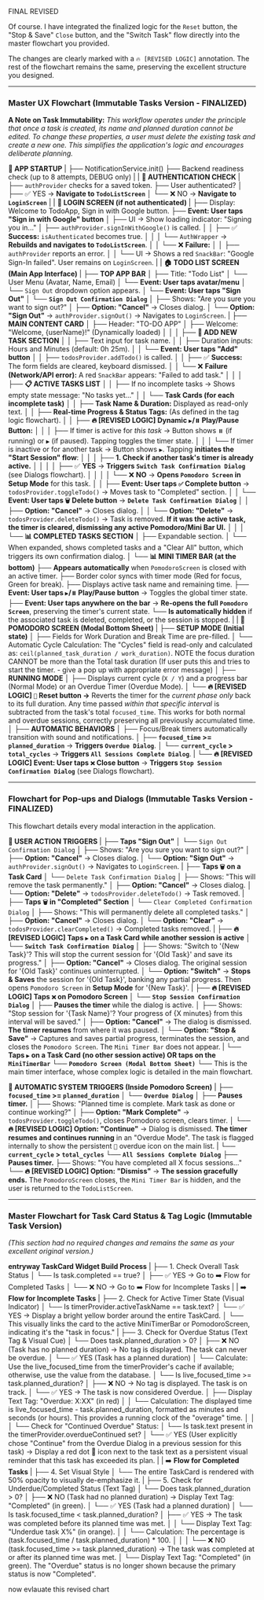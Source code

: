 FINAL REVISED 

Of course. I have integrated the finalized logic for the `Reset` button, the "Stop & Save" `Close` button, and the "Switch Task" flow directly into the master flowchart you provided.

The changes are clearly marked with a `🔥 [REVISED LOGIC]` annotation. The rest of the flowchart remains the same, preserving the excellent structure you designed.

---

### Master UX Flowchart (Immutable Tasks Version - FINALIZED)

**A Note on Task Immutability:** *This workflow operates under the principle that once a task is created, its name and planned duration cannot be edited. To change these properties, a user must delete the existing task and create a new one. This simplifies the application's logic and encourages deliberate planning.*

**🚀 APP STARTUP**
|
├── NotificationService.init()
├── Backend readiness check (up to 8 attempts, DEBUG only)
|
|
**🔐 AUTHENTICATION CHECK**
|
├── `authProvider` checks for a saved token.
├── User authenticated?
│   ├── ✅ YES → **Navigate to `TodoListScreen`**
│   └── ❌ NO → **Navigate to `LoginScreen`**
|
|
**📱 LOGIN SCREEN (if not authenticated)**
|
├── Display: Welcome to TodoApp, Sign in with Google button.
├── **Event: User taps "Sign in with Google" button**
│   ├── UI → Show loading indicator: "Signing you in..."
│   ├── `authProvider.signInWithGoogle()` is called.
│   │   ├── ✅ **Success:** `isAuthenticated` becomes true.
│   │   │   └── `AuthWrapper` → **Rebuilds and navigates to `TodoListScreen`**.
│   │   └── ❌ **Failure:**
│   │       ├── `authProvider` reports an error.
│   │       └── UI → Shows a red `SnackBar`: "Google Sign-In failed". User remains on `LoginScreen`.
|
|
**🏠 TODO LIST SCREEN (Main App Interface)**
|
├── **TOP APP BAR**
│   ├── Title: "Todo List"
│   └── User Menu (Avatar, Name, Email)
│       └── **Event: User taps avatar/menu**
│           └── `Sign Out` dropdown option appears.
│               └── **Event: User taps "Sign Out"**
│                   └── **`Sign Out Confirmation Dialog`**
│                       ├── Shows: "Are you sure you want to sign out?"
│                       ├── **Option: "Cancel"** → Closes dialog.
│                       └── **Option: "Sign Out"** → `authProvider.signOut()` → Navigates to `LoginScreen`.
|
├── **MAIN CONTENT CARD**
│   ├── Header: "TO-DO APP"
│   ├── Welcome: "Welcome, {userName}!" (Dynamically loaded)
│   │
│   ├── **📝 ADD NEW TASK SECTION**
│   │   ├── Text input for task name.
│   │   ├── Duration inputs: Hours and Minutes (default: 0h 25m).
│   │   └── **Event: User taps "Add" button**
│   │       ├── `todosProvider.addTodo()` is called.
│   │       ├── ✅ **Success:** The form fields are cleared, keyboard dismissed.
│   │       └── ❌ **Failure (Network/API error):** A red `SnackBar` appears: "Failed to add task."
│   │
│   ├── **📋 ACTIVE TASKS LIST**
│   │   ├── If no incomplete tasks → Shows empty state message: "No tasks yet..."
│   │   └── **Task Cards (for each incomplete task)**
│   │       ├── **Task Name & Duration:** Displayed as read-only text.
│   │       ├── **Real-time Progress & Status Tags:** (As defined in the tag logic flowchart).
│   │       ├── **🔥 [REVISED LOGIC] Dynamic `▶️`/`⏸️` Play/Pause Button:**
│   │       │   ├── If timer is active for *this task* → Button shows `⏸️` (if running) or `▶️` (if paused). Tapping toggles the timer state.
│   │       │   └── If timer is inactive or for another task → Button shows `▶️`. Tapping **initiates the "Start Session" flow**:
│   │       │       ├── **1. Check if another task's timer is already active.**
│   │       │       │   ├── ✅ **YES** → **Triggers `Switch Task Confirmation Dialog`** (see Dialogs flowchart).
│   │       │       │   └── ❌ **NO** → **Opens `Pomodoro Screen` in Setup Mode** for this task.
│   │       ├── **Event: User taps `✅` Complete button** → `todosProvider.toggleTodo()` → Moves task to "Completed" section.
│   │       └── **Event: User taps `🗑️` Delete button** → **`Delete Task Confirmation Dialog`**
│   │           ├── **Option: "Cancel"** → Closes dialog.
│   │           └── **Option: "Delete"** → `todosProvider.deleteTodo()` → Task is removed. **If it was the active task, the timer is cleared, dismissing any active Pomodoro/Mini Bar UI.**
│   │
│   └── **📊 COMPLETED TASKS SECTION**
│       ├── Expandable section.
│       └── When expanded, shows completed tasks and a "Clear All" button, which triggers its own confirmation dialog.
│
└── **📊 MINI TIMER BAR (at the bottom)**
    ├── **Appears automatically** when `PomodoroScreen` is closed with an active timer.
    ├── Border color syncs with timer mode (Red for focus, Green for break).
    ├── Displays active task name and remaining time.
    ├── **Event: User taps `▶️`/`⏸️` Play/Pause button** → Toggles the global timer state.
    ├── **Event: User taps anywhere on the bar** → **Re-opens the full `Pomodoro Screen`**, preserving the timer's current state.
    └── **Is automatically hidden** if the associated task is deleted, completed, or the session is stopped.
|
|
**🍅 POMODORO SCREEN (Modal Bottom Sheet)**
|
├── **SETUP MODE (Initial state)**
│   ├── Fields for Work Duration and Break Time are pre-filled.
│   └── Automatic Cycle Calculation: The "Cycles" field is read-only and calculated as: `ceil(planned_task_duration / work_duration)`.
	NOTE the focus duration CANNOT be more than the Total task duration (If user puts this and tries to start the timer. - give a pop up with appropriate error message) 
│
├── **RUNNING MODE**
│   ├── Displays current cycle (`X / Y`) and a progress bar (Normal Mode) or an Overdue Timer (Overdue Mode).
│   └── **🔥 [REVISED LOGIC] `🔄` Reset button →** Reverts the timer for the *current phase only* back to its full duration. Any time passed *within that specific interval* is subtracted from the task's total `focused_time`. This works for both normal and overdue sessions, correctly preserving all previously accumulated time.
│
├── **AUTOMATIC BEHAVIORS**
│   ├── Focus/Break timers automatically transition with sound and notifications.
│   ├── **`focused_time` >= `planned_duration`** → **Triggers `Overdue Dialog`**.
│   └── **`current_cycle` > `total_cycles`** → **Triggers `All Sessions Complete Dialog`**.
|
└── **🔥 [REVISED LOGIC] Event: User taps `❌` Close button** → **Triggers `Stop Session Confirmation Dialog`** (see Dialogs flowchart).

---

### Flowchart for Pop-ups and Dialogs (Immutable Tasks Version - FINALIZED)

This flowchart details every modal interaction in the application.

**📱 USER ACTION TRIGGERS**
|
├── **Taps "Sign Out"**
│   └── `Sign Out Confirmation Dialog`
│       ├── Shows: "Are you sure you want to sign out?"
│       ├── **Option: "Cancel"** → Closes dialog.
│       └── **Option: "Sign Out"** → `authProvider.signOut()` → Navigates to `LoginScreen`.
|
├── **Taps `🗑️` on a Task Card**
│   └── `Delete Task Confirmation Dialog`
│       ├── Shows: "This will remove the task permanently."
│       ├── **Option: "Cancel"** → Closes dialog.
│       └── **Option: "Delete"** → `todosProvider.deleteTodo()` → Task removed.
|
├── **Taps `🗑️` in "Completed" Section**
│   └── `Clear Completed Confirmation Dialog`
│       ├── Shows: "This will permanently delete all completed tasks."
│       ├── **Option: "Cancel"** → Closes dialog.
│       └── **Option: "Clear"** → `todosProvider.clearCompleted()` → Completed tasks removed.
|
├── **🔥 [REVISED LOGIC] Taps `▶️` on a Task Card while another session is active**
│   └── **`Switch Task Confirmation Dialog`**
│       ├── Shows: "Switch to '{New Task}'? This will stop the current session for '{Old Task}' and save its progress."
│       ├── **Option: "Cancel"** → Closes dialog. The original session for '{Old Task}' continues uninterrupted.
│       └── **Option: "Switch"** → **Stops & Saves** the session for '{Old Task}', banking any partial progress. Then opens `Pomodoro Screen` in **Setup Mode** for '{New Task}'.
|
├── **🔥 [REVISED LOGIC] Taps `❌` on Pomodoro Screen**
│   └── **`Stop Session Confirmation Dialog`**
│       ├── **Pauses the timer** while the dialog is active.
│       ├── Shows: "Stop session for '{Task Name}'? Your progress of {X minutes} from this interval will be saved."
│       ├── **Option: "Cancel"** → The dialog is dismissed. **The timer resumes** from where it was paused.
│       └── **Option: "Stop & Save"** → Captures and saves partial progress, terminates the session, and closes the `Pomodoro Screen`. The `Mini Timer Bar` does not appear.
|
└── **Taps `▶️` on a Task Card (no other session active) OR taps on the `MiniTimerBar`**
    └── **`Pomodoro Screen (Modal Bottom Sheet)`**
        └── This is the main timer interface, whose complex logic is detailed in the main flowchart.

**🤖 AUTOMATIC SYSTEM TRIGGERS (Inside Pomodoro Screen)**
|
├── **`focused_time` >= `planned_duration`**
│   └── **`Overdue Dialog`**
│       ├── **Pauses timer.**
│       ├── Shows: "Planned time is complete. Mark task as done or continue working?"
│       ├── **Option: "Mark Complete"** → `todosProvider.toggleTodo()`, closes Pomodoro screen, clears timer.
│       └── **🔥 [REVISED LOGIC] Option: "Continue"** → Dialog is dismissed. **The timer resumes and continues running** in an "Overdue Mode". The task is flagged internally to show the persistent `🔴` overdue icon on the main list.
|
└── **`current_cycle` > `total_cycles`**
    └── **`All Sessions Complete Dialog`**
        ├── **Pauses timer.**
        ├── Shows: "You have completed all X focus sessions..."
        └── **🔥 [REVISED LOGIC] Option: "Dismiss"** → **The session gracefully ends.** The `PomodoroScreen` closes, the `Mini Timer Bar` is hidden, and the user is returned to the `TodoListScreen`.

---

### Master Flowchart for Task Card Status & Tag Logic (Immutable Task Version)
*(This section had no required changes and remains the same as your excellent original version.)*

**entryway TaskCard Widget Build Process**
|
├── 1. Check Overall Task Status
│   └── Is task.completed == true?
│   ├── ✅ YES → Go to ➡️ Flow for Completed Tasks
│   └── ❌ NO → Go to ➡️ Flow for Incomplete Tasks
|
|
➡️ **Flow for Incomplete Tasks**
|
├── 2. Check for Active Timer State (Visual Indicator)
│   └── Is timerProvider.activeTaskName == task.text?
│   └── ✅ YES → Display a bright yellow border around the entire TaskCard.
│   └── This visually links the card to the active MiniTimerBar or PomodoroScreen, indicating it's the "task in focus."
|
├── 3. Check for Overdue Status (Text Tag & Visual Cue)
│   └── Does task.planned_duration > 0?
│   ├── ❌ NO (Task has no planned duration) → No tag is displayed. The task can never be overdue.
│   └── ✅ YES (Task has a planned duration)
│   └── Calculate: Use the live_focused_time from the timerProvider's cache if available; otherwise, use the value from the database.
│   └── Is live_focused_time >= task.planned_duration?
│   ├── ❌ NO → No tag is displayed. The task is on track.
│   └── ✅ YES → The task is now considered Overdue.
│   ├── Display Text Tag: "Overdue: X:XX" (in red)
│   │   └── Calculation: The displayed time is live_focused_time - task.planned_duration, formatted as minutes and seconds (or hours). This provides a running clock of the "overage" time.
│   │
│   └── Check for "Continued Overdue" Status:
│   └── Is task.text present in the timerProvider.overdueContinued set?
│   └── ✅ YES (User explicitly chose "Continue" from the Overdue Dialog in a previous session for this task) → Display a red dot 🔴 icon next to the task text as a persistent visual reminder that this task has exceeded its plan.
|
|
➡️ **Flow for Completed Tasks**
|
├── 4. Set Visual Style
│   └── The entire TaskCard is rendered with 50% opacity to visually de-emphasize it.
|
├── 5. Check for Underdue/Completed Status (Text Tag)
│   └── Does task.planned_duration > 0?
│   ├── ❌ NO (Task had no planned duration) → Display Text Tag: "Completed" (in green).
│   └── ✅ YES (Task had a planned duration)
│   └── Is task.focused_time < task.planned_duration?
│   ├── ✅ YES → The task was completed before its planned time was met.
│   │   └── Display Text Tag: "Underdue task X%" (in orange).
│   │   └── Calculation: The percentage is (task.focused_time / task.planned_duration) * 100.
│   │
│   └── ❌ NO (task.focused_time >= task.planned_duration) → The task was completed at or after its planned time was met.
│   └── Display Text Tag: "Completed" (in green). The "Overdue" status is no longer shown because the primary status is now "Completed".


now evlauate this revised chart 